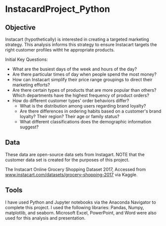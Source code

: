 # InstacardProject_Python

## Objective
Instacart (hypothetically) is interested in creating a targeted marketing strategy. This analysis informs this strategy to ensure Instacart targets the right customer profiles witht he appropriate products. 

Initial Key Questions:
* What are the busiest days of the week and hours of the day?
* Are there particular times of day when people spend the most money?
* How can Instacart simplify their price range groupings to direct their marketing efforts?
* Are there certain types of products that are more popular than others? Which departments have the highest frequency of product orders?
* How do different customer types' order behaviors differ?
  * What is the distribution among users regarding brand loyalty?
  * Are there differences in ordering habits based on a customer's brand loyalty? Their region? Their age or family status?
  * What different classifications does the demographic information suggest?
  

## Data
These data are open-source data sets from Instagart. NOTE that the customer data set is created for the purposes of this project. 

The Instacart Online Grocery Shopping Dataset 2017, Accessed from www.instacart.com/datasets/grocery-shopping-2017 via Kaggle. 

## Tools
I have used Python and Jupyter notebooks via the Anaconda Navigator to complete this project. I used the following libraries: Pandas, Numpy, matplotlib, and seaborn. Microsoft Excel, PowerPoint, and Word were also used for this analysis and presentation.
